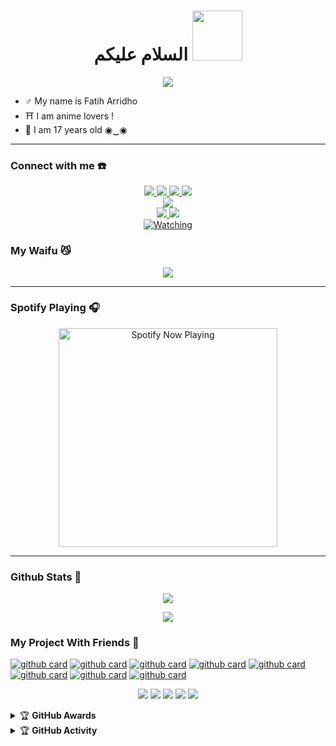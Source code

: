 <h1 align="center">السلام عليكم <img src="https://user-images.githubusercontent.com/1303154/88677602-1635ba80-d120-11ea-84d8-d263ba5fc3c0.gif" width="80px" alt=""><br></h1>
<p align="center">
  <img src="https://c.tenor.com/owx4Hlt5V8kAAAAC/loli-cute.gif" />
</p>

<p align="center">

- ♂️ My name is Fatih Arridho
- ⛩️ I am anime lovers !
- 🤠 I am 17 years old ◉‿◉
</p>

------
### Connect with me ☎️
<p align="center">
  <a href="https://instagram.com/fatdho"><img src="https://img.shields.io/badge/Instagram-E4405F?style=for-the-badge&logo=instagram&logoColor=white"/> 
  <a href="https://wa.me/message/KX5ZGPPH2FMEC1"><img src="https://img.shields.io/badge/WhatsApp-25D366?style=for-the-badge&logo=whatsapp&logoColor=white" />
  <a href="https://www.facebook.com/m.fatdho"><img src="https://img.shields.io/badge/Facebook-%234267B2.svg?&style=for-the-badge&logo=facebook&logoColor=white" />
  <a href="https://t.me/fatdho"><img src="https://img.shields.io/badge/Telegram-%230088cc.svg?&style=for-the-badge&logo=telegram&logoColor=white" /> <br>
  <a href="https://youtube.com/channel/UCD_w05gKF5F_5BNPABShNyQ"><img src="https://img.shields.io/badge/YouTube-fatih arridho-ff0000?style=for-the-badge&logo=youtube&logoColor=ff0000&link=https://youtube.com/channel/UCD_w05gKF5F_5BNPABShNyQ" /><br>
  <a name=FatihArridho&label=VIEWS&style=flat-square&color=orange" />
  <a href="https://github.com/fatiharridho"><img src="https://img.shields.io/badge/-GitHub-black?style=flat-square&logo=github" /> 
  <a href="https://youtube.com/channel/UCD_w05gKF5F_5BNPABShNyQ"><img src="https://img.shields.io/youtube/channel/subscribers/UCD_w05gKF5F_5BNPABShNyQ?style=social" /> <br>
  <a href="https://komarev.com/ghpvc/?username=fatiharridho&color=blue&style=flat-square&label=Profile+Views"><img title="Watching" src="https://komarev.com/ghpvc/?username=fatiharridho&color=green&style=flat-square&label=Profile+View"></a>
</p>

### My Waifu 😼
<p align="center">
  <img src="https://telegra.ph/file/ee07cffd31ecbbea12bbf.png" />
</p>

------

### Spotify Playing 🎧

<p align="center">
  <a href="https://open.spotify.com/user/nf3xjkwb8gsuq2b0t8bimjt58" target="_blank"><img src="https://now-playing-on-spotify.vercel.app/api/spotify" alt="Spotify Now Playing" width="350"/></a>
</p>

------

### Github Stats 🚀

<p align="center"><a href="https://github.com/fatiharridho"><img src="https://github-readme-stats.vercel.app/api?username=fatiharridho&show_icons=true&theme=radical"></a></p>
<p align="center"><a href="https://github.com/fatiharridho"><img src="https://github-readme-stats.vercel.app/api/top-langs/?username=fatiharridho&theme=radical&layout=compact"></a></p> 

### My Project With Friends 🔭
<a href="https://github.com/FatihArridho/brutal">![github card](https://github-readme-stats.vercel.app/api/pin/?username=fatiharridho&repo=brutal&theme=dark)</a>
<a href="https://github.com/DikaArdnt/Hisoka-Morou">![github card](https://github-readme-stats.vercel.app/api/pin/?username=dikaardnt&repo=hisoka-morou&theme=nightowl)</a>
<a href="https://github.com/zhwzein/Killua-Zoldyck">![github card](https://github-readme-stats.vercel.app/api/pin/?username=zhwzein&repo=killua-zoldyck&theme=dark)</a>
<a href="https://github.com/WhiskeySockets/Baileys">![github card](https://github-readme-stats.vercel.app/api/pin/?username=WhiskeySockets&repo=baileys&theme=nightowl)</a>
<a href="https://github.com/zeeoneofficial/Alphabot-Md">![github card](https://github-readme-stats.vercel.app/api/pin/?username=zeeoneofficial&repo=alphabot-md&theme=dark)</a>
<a href="https://github.com/FatihArridho/islamiah">![github card](https://github-readme-stats.vercel.app/api/pin/?username=fatiharridho&repo=islamiah&theme=nightowl)</a>
<a href="https://github.com/FatihArridho/pramuka">![github card](https://github-readme-stats.vercel.app/api/pin/?username=fatiharridho&repo=pramuka&theme=dark)</a>
<a href="https://github.com/FatihArridho/brainly.co.id">![github card](https://github-readme-stats.vercel.app/api/pin/?username=fatiharridho&repo=brainly.co.id&theme=nightowl)</a>

<p align="center">
    <img src="https://img.shields.io/badge/OS-Linux-blue?&logo=Linux" />
    <img src="https://img.shields.io/badge/OS-Windows-blue?&logo=Windows" />
    <img src="https://img.shields.io/badge/IDE-Xcode-blue?&logo=xcode" />
    <img src="https://img.shields.io/badge/Text%20Editor-Visual%20Studio%20Code-blue?&logo=visual%20studio%20code&logoColor=blue" />
    <img src="https://img.shields.io/badge/Sublime%20Text-gray?&logo=Sublime-Text" />
</p>
<details>
    <summary>&#127942 <b>GitHub Awards</b></summary><br/>

![Github Trophy](https://github-profile-trophy.vercel.app/?username=fatiharridho)

</details>

<details>
    <summary>&#127942 <b>GitHub Activity</b></summary><br/>

![Metrics](https://metrics.lecoq.io/fatiharridho)

</details> 
